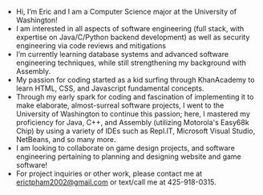 - Hi, I’m Eric and I am a Computer Science major at the University of Washington!
- I am interested in all aspects of software engineering (full stack, with expertise on Java/C/Python backend development) as well as security engineering via code reviews and mitigations
- I’m currently learning database systems and advanced software engineering techniques, while still strengthening my background with Assembly.
- My passion for coding started as a kid surfing through KhanAcademy to learn HTML, CSS, and Javascript fundamental concepts. 
- Through my early spark for coding and fascination of implementing it to make elaborate, almost-surreal software projects, I went to the University of Washington to continue this   passion; here, I mastered my proficiency for Java, C++, and Assembly (utilizing Motorola's Easy68k Chip) by using a variety of IDEs such as Repl.IT, Microsoft Visual Studio, NetBeans, and so many more.
- I am looking to collaborate on game design projects, and software engineering pertaining to planning and designing website and game software!
- For project inquiries or other work, please contact me at erictpham2002@gmail.com or text/call me at 425-918-0315.
